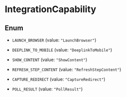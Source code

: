 

# IntegrationCapability

## Enum


* `LAUNCH_BROWSER` (value: `"LaunchBrowser"`)

* `DEEPLINK_TO_MOBILE` (value: `"DeeplinkToMobile"`)

* `SHOW_CONTENT` (value: `"ShowContent"`)

* `REFRESH_STEP_CONTENT` (value: `"RefreshStepContent"`)

* `CAPTURE_REDIRECT` (value: `"CaptureRedirect"`)

* `POLL_RESULT` (value: `"PollResult"`)



